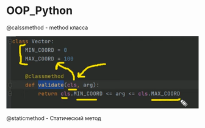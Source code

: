 # OOP_Python


@calssmethod - method класса

![Screenshot_17.png](Screenshot/Screenshot_17.png)

@staticmethod - Статический метод
